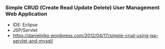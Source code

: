 ### Simple CRUD (Create Read Update Delete) User Management Web Application

- IDE: Eclipse
- JSP/Servlet
- https://danielniko.wordpress.com/2012/04/17/simple-crud-using-jsp-servlet-and-mysql/